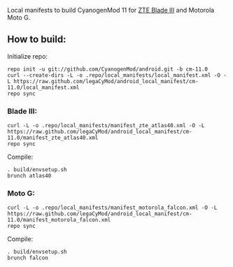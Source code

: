 Local manifests to build CyanogenMod 11 for [ZTE Blade III](http://www.modaco.com/topic/367241-cyanogenmod-11/) and Motorola Moto G.

How to build:
-------------

Initialize repo:

    repo init -u git://github.com/CyanogenMod/android.git -b cm-11.0
    curl --create-dirs -L -o .repo/local_manifests/local_manifest.xml -O -L https://raw.github.com/legaCyMod/android_local_manifest/cm-11.0/local_manifest.xml
    repo sync

### Blade III:

    curl -L -o .repo/local_manifests/manifest_zte_atlas40.xml -O -L https://raw.github.com/legaCyMod/android_local_manifest/cm-11.0/manifest_zte_atlas40.xml
    repo sync

Compile:

    . build/envsetup.sh
    brunch atlas40

### Moto G:

    curl -L -o .repo/local_manifests/manifest_motorola_falcon.xml -O -L https://raw.github.com/legaCyMod/android_local_manifest/cm-11.0/manifest_motorola_falcon.xml
    repo sync

Compile:

    . build/envsetup.sh
    brunch falcon
